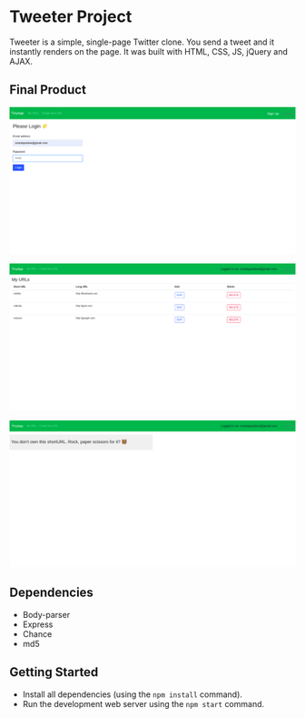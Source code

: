 # Tweeter Project

Tweeter is a simple, single-page Twitter clone. You send a tweet and it instantly renders on the page. It was built with HTML, CSS, JS, jQuery and AJAX.

## Final Product

!["Log in to use TinyApp"](https://github.com/davidOnaolapo/tinyapp/blob/master/docs/tinyapp-login.png?raw=true)

!["The page that displays all your URLs"](https://github.com/davidOnaolapo/tinyapp/blob/master/docs/urls-page.png?raw=true)

!["Be sure to accept my challenge to a game of rock, paper, scissors, if you would like to own a short URL you did not generate :)"](https://github.com/davidOnaolapo/tinyapp/blob/master/docs/rock-paper-scissors.png?raw=true)


## Dependencies

- Body-parser
- Express
- Chance
- md5

## Getting Started

- Install all dependencies (using the `npm install` command).
- Run the development web server using the `npm start` command.
